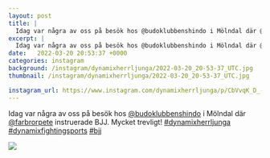 ```yaml
---
layout: post
title: |
  Idag var några av oss på besök hos @budoklubbenshindo i Mölndal där @farbrorpete instruerade BJJ
excerpt: |
  Idag var några av oss på besök hos @budoklubbenshindo i Mölndal där @farbrorpete instruerade BJJ. Mycket trevligt!   
date:   2022-03-20 20:53:37 +0000
categories: instagram
background: /instagram/dynamixherrljunga/2022-03-20_20-53-37_UTC.jpg
thumbnail: /instagram/dynamixherrljunga/2022-03-20_20-53-37_UTC.jpg

instagram_url: https://www.instagram.com/dynamixherrljunga/p/CbVvqK_D_--
---
```

Idag var några av oss på besök hos [@budoklubbenshindo](https://www.instagram.com/budoklubbenshindo/) i Mölndal där [@farbrorpete](https://www.instagram.com/farbrorpete/) instruerade BJJ. Mycket trevligt! [#dynamixherrljunga](https://www.instagram.com/explore/tags/dynamixherrljunga/) [#dynamixfightingsports](https://www.instagram.com/explore/tags/dynamixfightingsports/) [#bjj](https://www.instagram.com/explore/tags/bjj/)



<img src='{{ site.baseurl }}/instagram/dynamixherrljunga/2022-03-20_20-53-37_UTC.jpg' class='img-fluid' />
